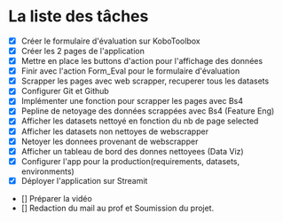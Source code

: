 # La liste des tâches

- [x] Créer le formulaire d'évaluation sur KoboToolbox
- [x] Créer les 2 pages de l'application
- [x] Mettre en place les buttons d'action pour l'affichage des données
- [x] Finir avec l'action Form_Eval pour le formulaire d'évaluation
- [x] Scrapper les pages avec web scrapper, recuperer tous les datasets
- [x] Configurer Git et Github
- [x] Implémenter une fonction pour scrapper les pages avec Bs4
- [x] Pepline de netoyage des données scrappées avec Bs4 (Feature Eng)
- [x] Afficher les datasets nettoyé en fonction du nb de page selected
- [x] Afficher les datasets non nettoyes de webscrapper
- [x] Netoyer les donnees provenant de webscrapper
- [x] Afficher un tableau de bord des donnes nettoyees (Data Viz)
- [x] Configurer l'app pour la production(requirements, datasets, environments)
- [x] Déployer l'application sur Streamit
- [] Préparer la vidéo
- [] Redaction du mail au prof et Soumission du projet.
